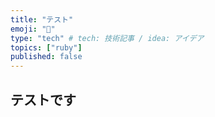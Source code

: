 ```yaml
---
title: "テスト"
emoji: "📃"
type: "tech" # tech: 技術記事 / idea: アイデア
topics: ["ruby"]
published: false
---
```


## テストです

